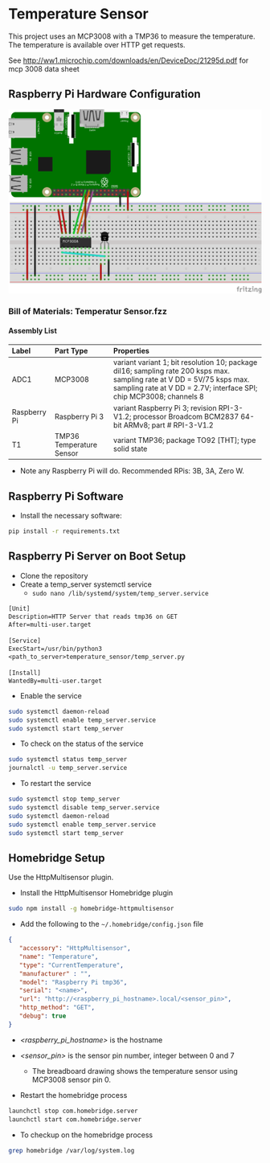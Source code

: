 # Temperature Sensor
This project uses an MCP3008 with a TMP36 to measure the temperature. The temperature is available over HTTP get requests.

See http://ww1.microchip.com/downloads/en/DeviceDoc/21295d.pdf for mcp 3008 data sheet

## Raspberry Pi Hardware Configuration
![](./docs/temperature_sensor.png)

### Bill of Materials: Temperatur Sensor.fzz


#### Assembly List

| Label | Part Type | Properties |
| :-- | :-- | :-- |
| ADC1 | MCP3008 | variant variant 1; bit resolution 10; package dil16; sampling rate 200 ksps max. sampling rate at V DD = 5V/75 ksps max. sampling rate at V DD = 2.7V; interface SPI; chip MCP3008; channels 8 | 
| Raspberry Pi | Raspberry Pi 3 | variant Raspberry Pi 3; revision RPI-3-V1.2; processor Broadcom BCM2837 64-bit ARMv8; part # RPI-3-V1.2 |
| T1 | TMP36 Temperature Sensor | variant TMP36; package TO92 [THT]; type solid state | 

 * Note any Raspberry Pi will do. Recommended RPis: 3B, 3A, Zero W.

## Raspberry Pi Software
* Install the necessary software:

```sh
pip install -r requirements.txt
```

## Raspberry Pi Server on Boot Setup
* Clone the repository
* Create a temp_server systemctl service
   * `sudo nano /lib/systemd/system/temp_server.service`  

```
[Unit]
Description=HTTP Server that reads tmp36 on GET
After=multi-user.target

[Service]
ExecStart=/usr/bin/python3 <path_to_server>temperature_sensor/temp_server.py

[Install]
WantedBy=multi-user.target
```

* Enable the service

```sh
sudo systemctl daemon-reload
sudo systemctl enable temp_server.service
sudo systemctl start temp_server
```

* To check on the status of the service

```sh
sudo systemctl status temp_server
journalctl -u temp_server.service
```

* To restart the service
```sh
sudo systemctl stop temp_server
sudo systemctl disable temp_server.service
sudo systemctl daemon-reload
sudo systemctl enable temp_server.service
sudo systemctl start temp_server
```

## Homebridge Setup
Use the HttpMultisensor plugin.

* Install the HttpMultisensor Homebridge plugin

```sh
sudo npm install -g homebridge-httpmultisensor
```

* Add the following to the `~/.homebridge/config.json` file

```json
{
   "accessory": "HttpMultisensor",
   "name": "Temperature",
   "type": "CurrentTemperature",
   "manufacturer" : "",
   "model": "Raspberry Pi tmp36",
   "serial": "<name>",
   "url": "http://<raspberry_pi_hostname>.local/<sensor_pin>",
   "http_method": "GET",
   "debug": true  
}
```
   * _\<raspberry\_pi\_hostname\>_ is the hostname 
   * _\<sensor\_pin\>_ is the sensor pin number, integer between 0 and 7
      * The breadboard drawing shows the temperature sensor using MCP3008 sensor pin 0.

* Restart the homebridge process

```sh
launchctl stop com.homebridge.server
launchctl start com.homebridge.server
```

* To checkup on the homebridge process

```sh
grep homebridge /var/log/system.log
```